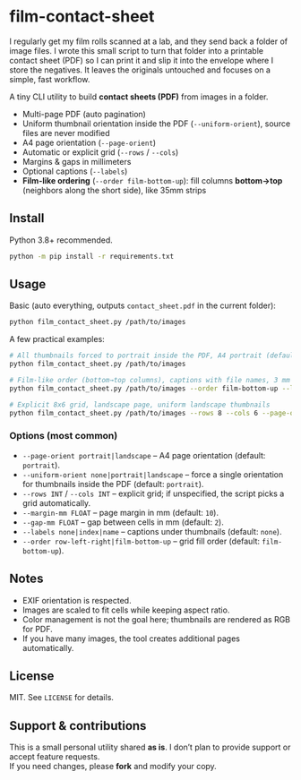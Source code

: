 # film-contact-sheet

I regularly get my film rolls scanned at a lab, and they send back a folder of image files. 
I wrote this small script to turn that folder into a printable contact sheet (PDF) so I can print it and slip it into the envelope where I store the negatives.
It leaves the originals untouched and focuses on a simple, fast workflow.


A tiny CLI utility to build **contact sheets (PDF)** from images in a folder.

- Multi-page PDF (auto pagination)
- Uniform thumbnail orientation inside the PDF (`--uniform-orient`), source files are never modified
- A4 page orientation (`--page-orient`)
- Automatic or explicit grid (`--rows` / `--cols`)
- Margins & gaps in millimeters
- Optional captions (`--labels`)
- **Film-like ordering** (`--order film-bottom-up`): fill columns **bottom→top** (neighbors along the short side), like 35mm strips

## Install

Python 3.8+ recommended.

```bash
python -m pip install -r requirements.txt
```

## Usage

Basic (auto everything, outputs `contact_sheet.pdf` in the current folder):

```bash
python film_contact_sheet.py /path/to/images
```

A few practical examples:

```bash
# All thumbnails forced to portrait inside the PDF, A4 portrait (defaults)
python film_contact_sheet.py /path/to/images

# Film-like order (bottom→top columns), captions with file names, 3 mm gaps
python film_contact_sheet.py /path/to/images --order film-bottom-up --labels name --gap-mm 3

# Explicit 8x6 grid, landscape page, uniform landscape thumbnails
python film_contact_sheet.py /path/to/images --rows 8 --cols 6 --page-orient landscape --uniform-orient landscape
```

### Options (most common)

- `--page-orient portrait|landscape` – A4 page orientation (default: `portrait`).
- `--uniform-orient none|portrait|landscape` – force a single orientation for thumbnails inside the PDF (default: `portrait`).
- `--rows INT` / `--cols INT` – explicit grid; if unspecified, the script picks a grid automatically.
- `--margin-mm FLOAT` – page margin in mm (default: `10`).
- `--gap-mm FLOAT` – gap between cells in mm (default: `2`).
- `--labels none|index|name` – captions under thumbnails (default: `none`).
- `--order row-left-right|film-bottom-up` – grid fill order (default: `film-bottom-up`).

## Notes

- EXIF orientation is respected.
- Images are scaled to fit cells while keeping aspect ratio.
- Color management is not the goal here; thumbnails are rendered as RGB for PDF.
- If you have many images, the tool creates additional pages automatically.

## License

MIT. See `LICENSE` for details.

## Support & contributions

This is a small personal utility shared **as is**. I don’t plan to provide support or accept feature requests.  
If you need changes, please **fork** and modify your copy.
